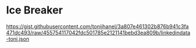 # Ice Breaker


https://gist.githubusercontent.com/tonijhanel/3a807e461302b876b941c3fa471dc493/raw/455754117042fdc501785e2121141bebd3ea809b/linkedindata-toni.json